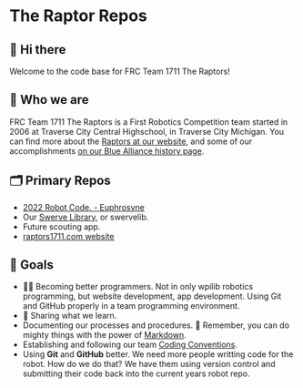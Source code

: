 # The Raptor Repos

## 👋 Hi there

Welcome to the code base for FRC Team 1711 The Raptors!

## 🙋‍ Who we are

FRC Team 1711 The Raptors is a First Robotics Competition team started in 2006
at Traverse City Central Highschool, in Traverse City Michigan.  You can find
more about the [Raptors at our website](https://raptors1711.com/), and some of
our accomplishments [on our Blue Alliance history page](https://www.thebluealliance.com/team/1711/history).

## 🗂️ Primary Repos

* [2022 Robot Code. - Euphrosyne](https://github.com/frc1711/Euphrosyne)
* Our [Swerve Library](https://github.com/frc1711/swervelib), or swervelib.
* Future scouting app.
* [raptors1711.com website](https://github.com/frc1711/raptors1711.com)

## 🥅 Goals

* 👩‍💻 Becoming better programmers.  Not in only wpilib robotics programming,
  but website development, app development.  Using Git and GitHub properly in a
  team programming environment.
* 📖 Sharing what we learn.
* Documenting our processes and procedures. 🧙 Remember, you can do mighty
  things with the power of [Markdown](https://docs.github.com/github/writing-on-github/getting-started-with-writing-and-formatting-on-github/basic-writing-and-formatting-syntax).
* Establishing and following our team [Coding Conventions](/profile/coding-conventions.md).
* Using **Git** and **GitHub** better.  We need more people writting code for the robot.  How do we do that?  We have them using version control and submitting their code back into the current years robot repo.
